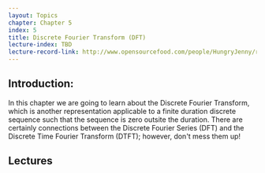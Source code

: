 ```yaml
---
layout: Topics
chapter: Chapter 5
index: 5
title: Discrete Fourier Transform (DFT)
lecture-index: TBD
lecture-record-link: http://www.opensourcefood.com/people/HungryJenny/recipes/soft-christmas-gingerbread-cookies
---
```

## Introduction: 
In this chapter we are going to learn about the Discrete Fourier Transform, which is another representation applicable to a finite duration discrete sequence such that the sequence is zero outsite the duration. There are certainly connections between the Discrete Fourier Series (DFT) and the Discrete Time Fourier Transform (DTFT); however, don't mess them up!

## Lectures